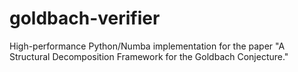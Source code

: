 # goldbach-verifier
High-performance Python/Numba implementation for the paper "A Structural Decomposition Framework for the Goldbach Conjecture."
